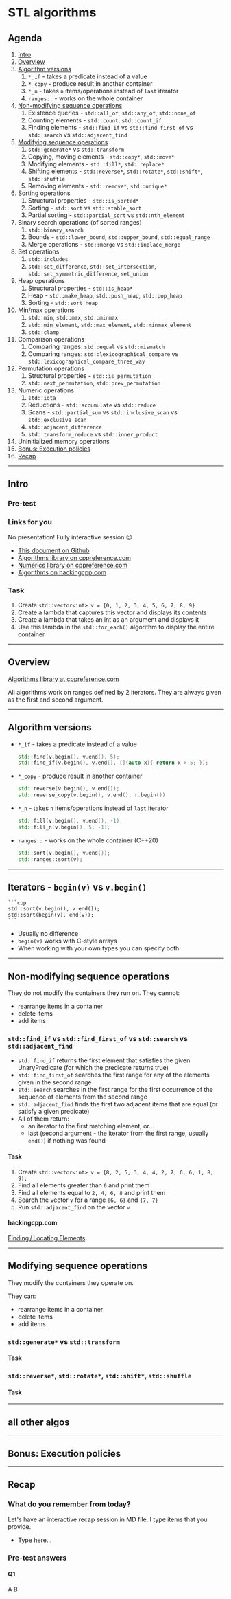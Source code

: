 # STL algorithms

<!-- TODO: Functors and lambdas - skip, it will be introduced during the session -->

## Agenda

1. [Intro](#intro)
2. [Overview](#overview)
3. [Algorithm versions](#algorithm-versions)
    1. `*_if` - takes a predicate instead of a value
    2. `*_copy` - produce result in another container
    3. `*_n` - takes `n` items/operations instead of `last` iterator
    4. `ranges::` - works on the whole container
4. [Non-modifying sequence operations](#non-modifying-sequence-operations)
    1. Existence queries - `std::all_of`, `std::any_of`, `std::none_of`
    2. Counting elements - `std::count`, `std::count_if`
    3. Finding elements - `std::find_if` vs `std::find_first_of` vs `std::search` vs `std::adjacent_find`
5. [Modifying sequence operations](#modifying-sequence-operations)
    1. `std::generate*` vs `std::transform`
    2. Copying, moving elements - `std::copy*`, `std::move*`
    3. Modifying elements - `std::fill*`, `std::replace*`
    4. Shifting elements - `std::reverse*`, `std::rotate*`, `std::shift*`, `std::shuffle`
    5. Removing elements - `std::remove*`, `std::unique*`
6. Sorting operations
    1. Structural properties - `std::is_sorted*`
    2. Sorting - `std::sort` vs `std::stable_sort`
    3. Partial sorting - `std::partial_sort` vs `std::nth_element`
7. Binary search operations (of sorted ranges)
    1. `std::binary_search`
    2. Bounds - `std::lower_bound`, `std::upper_bound`, `std::equal_range`
    3. Merge operations - `std::merge` vs `std::inplace_merge`
8. Set operations
    1. `std::includes`
    2. `std::set_difference`, `std::set_intersection`, `std::set_symmetric_difference`, `set_union`
9. Heap operations
    1. Structural properties - `std::is_heap*`
    2. Heap - `std::make_heap`, `std::push_heap`, `std::pop_heap`
    3. Sorting - `std::sort_heap`
10. Min/max operations
    1. `std::min`, `std::max`, `std::minmax`
    2. `std::min_element`, `std::max_element`, `std::minmax_element`
    3. `std::clamp`
11. Comparison operations
    1. Comparing ranges: `std::equal` vs `std::mismatch`
    2. Comparing ranges: `std::lexicographical_compare` vs `std::lexicographical_compare_three_way`
12. Permutation operations
    1. Structural properties - `std::is_permutation`
    2. `std::next_permutation`, `std::prev_permutation`
13. Numeric operations
    1. `std::iota`
    2. Reductions - `std::accumulate` vs `std::reduce`
    3. Scans - `std::partial_sum` vs `std::inclusive_scan` vs `std::exclusive_scan`
    4. `std::adjacent_difference`
    5. `std::transform_reduce` vs `std::inner_product`
14. Uninitialized memory operations
15. [Bonus: Execution policies](#bonus-execution-policies)
16. [Recap](#recap)

___

## Intro

### Pre-test
<!-- TODO: Prepare -->

### Links for you

No presentation!
Fully interactive session 😉

* [This document on Github](https://github.com/coders-school/stl/blob/cr/04-algorithms/script.md)
* [Algorithms library on cppreference.com](https://en.cppreference.com/w/cpp/algorithm)
* [Numerics library on cppreference.com](https://en.cppreference.com/w/cpp/numeric)
* [Algorithms on hackingcpp.com](https://hackingcpp.com/cpp/std/algorithms.png)

### Task
<!-- TODO: needed? -->

1. Create `std::vector<int> v = {0, 1, 2, 3, 4, 5, 6, 7, 8, 9}`
2. Create a lambda that captures this vector and displays its contents
3. Create a lambda that takes an int as an argument and displays it
4. Use this lambda in the `std::for_each()` algorithm to display the entire container

___

## Overview

[Algorithms library at cppreference.com](https://en.cppreference.com/w/cpp/algorithm)

All algorithms work on ranges defined by 2 iterators. They are always given as the first and second argument.  

___

## Algorithm versions

* `*_if` - takes a predicate instead of a value

    ```cpp
    std::find(v.begin(), v.end(), 5);
    std::find_if(v.begin(), v.end(), [](auto x){ return x > 5; });
    ```

* `*_copy` - produce result in another container

    ```cpp
    std::reverse(v.begin(), v.end());
    std::reverse_copy(v.begin(), v.end(), r.begin())
    ```

* `*_n` - takes `n` items/operations instead of `last` iterator

    ```cpp
    std::fill(v.begin(), v.end(), -1);
    std::fill_n(v.begin(), 5, -1);
    ```

* `ranges::` - works on the whole container (C++20)

    ```cpp
    std::sort(v.begin(), v.end());
    std::ranges::sort(v);
    ```

___

## Iterators - `begin(v)` vs `v.begin()`

    ```cpp
    std::sort(v.begin(), v.end());
    std::sort(begin(v), end(v));
    ```

* Usually no difference
* `begin(v)` works with C-style arrays
* When working with your own types you can specify both

___

## Non-modifying sequence operations

They do not modify the containers they run on. They cannot:

* rearrange items in a container
* delete items
* add items

### `std::find_if` vs `std::find_first_of` vs `std::search` vs `std::adjacent_find`

* `std::find_if` returns the first element that satisfies the given UnaryPredicate (for which the predicate returns true)
* `std::find_first_of` searches the first range for any of the elements given in the second range
* `std::search` searches in the first range for the first occurrence of the sequence of elements from the second range
* `std::adjacent_find` finds the first two adjacent items that are equal (or satisfy a given predicate)
* All of them return:
  * an iterator to the first matching element, or...
  * last (second argument - the iterator from the first range, usually `end()`) if nothing was found

#### Task

1. Create `std::vector<int> v = {8, 2, 5, 3, 4, 4, 2, 7, 6, 6, 1, 8, 9};`
2. Find all elements greater than `6` and print them
3. Find all elements equal to `2, 4, 6, 8` and print them
4. Search the vector `v` for a range `{6, 6}` and `{7, 7}`
5. Run `std::adjacent_find` on the vector `v`

#### hackingcpp.com

[Finding / Locating Elements](https://hackingcpp.com/cpp/std/algorithms.html)

___

## Modifying sequence operations

They modify the containers they operate on.

They can:

* rearrange items in a container
* delete items
* add items

### `std::generate*` vs `std::transform`

#### Task

### `std::reverse*`, `std::rotate*`, `std::shift*`, `std::shuffle`

#### Task

___

## all other algos

___

## Bonus: Execution policies

___

## Recap

### What do you remember from today?

Let's have an interactive recap session in MD file.
I type items that you provide.

* Type here...

### Pre-test answers

#### Q1

A
B

<!-- TODO: Come out with some nice questions -->
